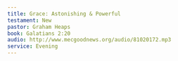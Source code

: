 ```yaml
---
title: Grace: Astonishing & Powerful
testament: New
pastor: Graham Heaps
book: Galatians 2:20
audio: http://www.mecgoodnews.org/audio/81020172.mp3
service: Evening
---
```

